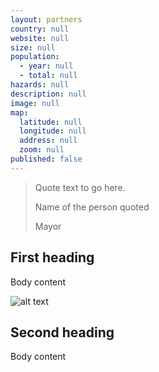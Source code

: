 ```yaml
---
layout: partners
country: null
website: null
size: null
population:
  - year: null
  - total: null
hazards: null
description: null
image: null
map:
  latitude: null
  longitude: null
  address: null
  zoom: null
published: false
---
```

<div class="map" id="map"></div>

<section class="testimonial">
		<div class="container flex">
			<div class="testimonial-block">
				<blockquote>
					<p class="editable">Quote text to go here.</p>
					<p class="profile_author">Name of the person quoted</p>
					<p>Mayor</p>
				</blockquote>
			</div>
		</div>
	</section>

## First heading

Body content 

![alt text](/images/imageName.png "Image Name")

## Second heading 

Body content 

<script type="text/javascript">
	window.mapData = {{ page.map | jsonify }};

	function initMap() {
		var myOptions = {
			scrollwheel: false,
			draggable: false,
			panControl: false,
			disableDefaultUI: true,
			zoom: window.mapData.zoom,
			maxZoom: window.mapData.zoom,
			minZoom: window.mapData.zoom,
			center: new google.maps.LatLng(window.mapData.latitude, window.mapData.longitude),
			mapTypeId: google.maps.MapTypeId.ROADMAP
		};
		map = new google.maps.Map(document.getElementById("map"), myOptions);
		marker = new google.maps.Marker({
			map: map,
			position: new google.maps.LatLng(window.mapData.latitude, window.mapData.longitude)
		});

		google.maps.event.addDomListener(window, "resize", function () {
			map.setCenter(myOptions.center);
		});
	}
</script>

<script async defer src="https://maps.googleapis.com/maps/api/js?key={{ site.google_maps_javascript_api_key }}&amp;callback=initMap"></script>
